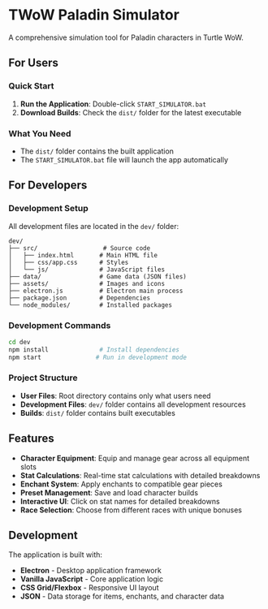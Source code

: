 # TWoW Paladin Simulator

A comprehensive simulation tool for Paladin characters in Turtle WoW.

## For Users

### Quick Start
1. **Run the Application**: Double-click `START_SIMULATOR.bat`
2. **Download Builds**: Check the `dist/` folder for the latest executable

### What You Need
- The `dist/` folder contains the built application
- The `START_SIMULATOR.bat` file will launch the app automatically

## For Developers

### Development Setup
All development files are located in the `dev/` folder:

```
dev/
├── src/                  # Source code
│   ├── index.html       # Main HTML file
│   ├── css/app.css      # Styles
│   └── js/              # JavaScript files
├── data/                # Game data (JSON files)
├── assets/              # Images and icons
├── electron.js          # Electron main process
├── package.json         # Dependencies
└── node_modules/        # Installed packages
```

### Development Commands
```bash
cd dev
npm install              # Install dependencies
npm start               # Run in development mode
```

### Project Structure
- **User Files**: Root directory contains only what users need
- **Development Files**: `dev/` folder contains all development resources
- **Builds**: `dist/` folder contains built executables

## Features

- **Character Equipment**: Equip and manage gear across all equipment slots
- **Stat Calculations**: Real-time stat calculations with detailed breakdowns  
- **Enchant System**: Apply enchants to compatible gear pieces
- **Preset Management**: Save and load character builds
- **Interactive UI**: Click on stat names for detailed breakdowns
- **Race Selection**: Choose from different races with unique bonuses

## Development

The application is built with:
- **Electron** - Desktop application framework
- **Vanilla JavaScript** - Core application logic
- **CSS Grid/Flexbox** - Responsive UI layout
- **JSON** - Data storage for items, enchants, and character data